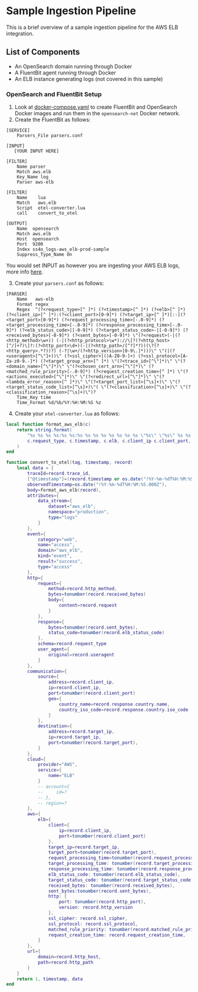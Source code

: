 # Sample Ingestion Pipeline

This is a brief overview of a sample ingestion pipeline for the AWS ELB integration.

## List of Components

- An OpenSearch domain running through Docker
- A FluentBit agent running through Docker
- An ELB instance generating logs (not covered in this sample)

### OpenSearch and FluentBit Setup

1. Look at [docker-compose.yaml](<[docker-compose.yaml](https://github.com/opensearch-project/data-prepper/blob/93d06db5cad280e2e4c53e12dfb47c7cbaa7b364/examples/log-ingestion/docker-compose.yaml)https://github.com/opensearch-project/data-prepper/blob/93d06db5cad280e2e4c53e12dfb47c7cbaa7b364/examples/log-ingestion/docker-compose.yaml>) to create FluentBit and OpenSearch Docker images and run them in the `opensearch-net` Docker network.
2. Create the FluentBit as follows:

```
[SERVICE]
    Parsers_File parsers.conf

[INPUT]
   [YOUR INPUT HERE]

[FILTER]
    Name parser
    Match aws.elb
    Key_Name log
    Parser aws-elb

[FILTER]
    Name    lua
    Match   aws.elb
    Script  otel-converter.lua
    call    convert_to_otel

[OUTPUT]
    Name  opensearch
    Match aws.elb
    Host  opensearch
    Port  9200
    Index ss4o_logs-aws_elb-prod-sample
    Suppress_Type_Name On
```

You would set INPUT as however you are ingesting your AWS ELB logs, more info [here](https://docs.fluentbit.io/manual/pipeline/inputs).

3. Create your `parsers.conf` as follows:

```
[PARSER]
    Name   aws-elb
    Format regex
    Regex  ^(?<request_type>[^ ]*) (?<timestamp>[^ ]*) (?<elb>[^ ]*) (?<client_ip>[^ ]*):(?<client_port>[0-9]*) (?<target_ip>[^ ]*)[:-](?<target_port>[0-9]*) (?<request_processing_time>[-.0-9]*) (?<target_processing_time>[-.0-9]*) (?<response_processing_time>[-.0-9]*) (?<elb_status_code>|[-0-9]*) (?<target_status_code>-|[-0-9]*) (?<received_bytes>[-0-9]*) (?<sent_bytes>[-0-9]*) \"(?<request>(-|(?<http_method>\w+)) (-|(?<http_protocol>\w*)://\[?(?<http_host>[^/]+?)\]?:(?<http_port>\d+)(-|(?<http_path>/[^?]*?))(\?(?<http_query>.*?))?) (-?|\w+/(?<http_version>[0-9\.]*)))\" \"(|(?<useragent>[^\"]+))\" (?<ssl_cipher>[()A-Z0-9-]+) (?<ssl_protocol>[A-Za-z0-9.-]*) (?<target_group_arn>[^ ]*) \"(?<trace_id>[^\"]*)\" \"(?<domain_name>[^\"]*)\" \"(?<chosen_cert_arn>[^\"]*)\" (?<matched_rule_priority>[-.0-9]*) (?<request_creation_time>[^ ]*) \"(?<actions_executed>[^\"]*)\" \"(?<redirect_url>[^\"]*)\" \"(?<lambda_error_reason>[^ ]*)\" \"(?<target_port_list>[^\s]+)\" \"(?<target_status_code_list>[^\s]+)\"( \"(?<classification>[^\s]+)\" \"(?<classification_reason>[^\s]+)\")?
    Time_Key time
    Time_Format %d/%b/%Y:%H:%M:%S %z
```

4. Create your `otel-converter.lua` as follows:

```lua
local function format_aws_elb(c)
    return string.format(
        "%s %s %s %s:%s %s:%s %s %s %s %s %s %s %s \"%s\" \"%s\" %s %s %s \"%s\" \"%s\" \"%s\" %s %s \"%s\" \"%s\" \"%s\" \"%s\" \"%s\" \"%s\" \"%s\"",
        c.request_type, c.timestamp, c.elb, c.client_ip c.client_port, c.target_ip, c.target_port, c.request_processing_time, c.target_processing_time, c.response_processing_time, c.elb_status_code, c.target_status_code, c.received_bytes, c.sent_bytes, c.request, c.useragent, c.ssl_cipher, c.ssl_protocol, c.target_group_arn, c.trace_id, c.domain_name c.chosen_cert_arn, c.matched_rule_priority, c.request_creation_time, c.actions_executed, c.redirect_url, c.lambda_error_reason, c.target_port_list, c.target_status_code_list, c.classification, c.classification_reason
    )
end

function convert_to_otel(tag, timestamp, record)
    local data = {
        traceId=record.trace_id,
        ["@timestamp"]=(record.timestamp or os.date("!%Y-%m-%dT%H:%M:%S.000Z")),
        observedTimestamp=os.date("!%Y-%m-%dT%H:%M:%S.000Z"),
        body=format_aws_elb(record),
        attributes={
            data_stream={
                dataset="aws_elb",
                namespace="production",
                type="logs"
            }
        },
        event={
            category="web",
            name="access",
            domain="aws_elb",
            kind="event",
            result="success",
            type="access"
        },
        http={
            request={
                method=record.http_method,
                bytes=tonumber(record.received_bytes)
                body={
                    content=record.request
                }
            },
            response={
                bytes=tonumber(record.sent_bytes),
                status_code=tonumber(record.elb_status_code)
            },
            schema=record.request_type
            user_agent={
                original=record.useragent
            }
        },
        communication={
            source={
                address=record.client_ip,
                ip=record.client_ip,
                port=tonumber(record.client_port)
                geo={
                    country_name=record.response.country.name,
                    country_iso_code=record.response.country.iso_code
                }
            },
            destination={
                address=record.target_ip,
                ip=record.target_ip,
                port=tonumber(record.target_port),
            }
        },
        cloud={
            provider="AWS",
            service={
                name="ELB"
            }
            -- account={
            --     id=?
            -- },
            -- region=?
        },
        aws={
            elb={
                client={
                    ip=record.client_ip,
                    port=tonumber(record.client_port)
                },
                target_ip=record.target_ip,
                target_port=tonumber(record.target_port),
                request_processing_time=tonumber(record.request_processing_time),
                target_processing_time: tonumber(record.target_processing_time),
                response_processing_time: tonumber(record.response_processing_time),
                elb_status_code: tonumber(record.elb_status_code),
                target_status_code: tonumber(record.target_status_code),
                received_bytes: tonumber(record.received_bytes),
                sent_bytes:tonumber(record.sent_bytes),
                http: {
                    port: tonumber(record.http_port),
                    version: record.http_version
                },
                ssl_cipher: record.ssl_cipher,
                ssl_protocol: record.ssl_protocol,
                matched_rule_priority: tonumber(record.matched_rule_priority),
                request_creation_time: record.request_creation_time,
            }
        },
        url={
            domain=record.http_host,
            path=record.http_path
        }
    }
    return 1, timestamp, data
end
```
